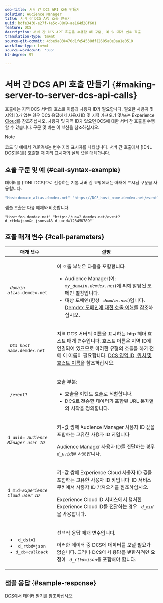 ```yaml
---
seo-title: 서버 간 DCS API 호출 만들기
solution: Audience Manager
title: 서버 간 DCS API 호출 만들기
uuid: bdfe3430-e27f-4a5c-88d9-ae164d28f601
feature: DCS
description: 서버 간 DCS API 호출을 수행할 때 구문, 예 및 매개 변수 호출
translation-type: tm+mt
source-git-commit: 4dbe9a838470d1fe54538df12605a0e0aa1e0510
workflow-type: tm+mt
source-wordcount: '356'
ht-degree: 9%

---
```



# 서버 간 DCS API 호출 만들기 {#making-server-to-server-dcs-api-calls}

호출에는 지역 DCS 서버의 호스트 이름과 사용자 ID가 필요합니다. 필요한 사용자 및 지역 ID가 없는 경우 [DCS 응답에서 사용자 ID 및 지역 가져오기](/help/using/api/dcs-intro/dcs-s2s/dcs-aam-ids.md) 및/또는 [Experience Cloud](/help/using/api/dcs-intro/dcs-s2s/dcs-mcid-ids.md)를 참조하십시오. 사용자 및 지역 ID가 있으면 DCS에 대한 서버 간 호출을 수행할 수 있습니다. 구문 및 예는 이 섹션을 참조하십시오.

>[!NOTE]
>
>코드 및 예에서 *기울임체*&#x200B;는 변수 자리 표시자를 나타냅니다. 서버 간 호출에서 [!DNL DCS]을(를) 호출할 때 자리 표시자의 실제 값을 대체합니다.

## 호출 구문 및 예 {#call-syntax-example}

데이터를 [!DNL DCS]으로 전송하는 기본 서버 간 요청에서는 아래에 표시된 구문을 사용합니다.

```js
"Host:domain_alias.demdex.net" "https://DCS_host_name.demdex.net/event?d_rtbd=json&d_jsonv=1&d_uuid=userID
```

샘플 호출은 다음 예제와 비슷합니다.

```
"Host:foo.demdex.net" "https://usw2.demdex.net/event?d_rtbd=json&d_jsonv=1& d_uuid=123456789"`
```

## 호출 매개 변수 {#call-parameters}

<table id="table_3AF4466009B64F0C9CBE7904A4096E0C"> 
 <thead> 
  <tr> 
   <th colname="col1" class="entry"> 매개 변수 </th> 
   <th colname="col2" class="entry"> 설명 </th> 
  </tr> 
 </thead>
 <tbody> 
  <tr> 
   <td colname="col1"> <p><code> <i>domain alias</i>.demdex.net</code> </p> </td> 
   <td colname="col2"> <p>이 호출 부분은 다음을 포함합니다. </p> <p> 
     <ul id="ul_3EDA9C7BA6794D06BCB07A75A9BD2372"> 
      <li id="li_74624CA78D6F4536A8164AE1FA1DECB9"><span class="keyword"> Audience Manager</span>(예: <i><code> my_domain.demdex.net</code></i>)에 의해 할당된 도메인 별칭입니다. </li> 
      <li id="li_08ABE91CA247403AA480B3FB4BEF83BA">대상 도메인(항상 <i><code> demdex.net</code></i>)입니다. <a href="../../../reference/demdex-calls.md">Demdex 도메인에 대한 호출 이해</a>를 참조하십시오. </li> 
     </ul> </p> </td> 
  </tr> 
  <tr> 
   <td colname="col1"> <p><code> <i>DCS host name</i>.demdex.net</code> </p> </td> 
   <td colname="col2"> <p>지역 <span class="wintitle"> DCS</span> 서버의 이름을 표시하는 http 헤더 호스트 매개 변수입니다. 호스트 이름은 지역 ID에 연결되어 있으므로 이러한 유형의 호출을 하기 전에 이 이름이 필요합니다. <a href="../../../api/dcs-intro/dcs-api-reference/dcs-regions.md">DCS 영역 ID, 위치 및 호스트 이름</a>을 참조하십시오. </p> </td> 
  </tr> 
  <tr> 
   <td colname="col1"> <p><code> /event?</code> </p> </td> 
   <td colname="col2"> <p>호출 부분: </p> <p> 
     <ul id="ul_6332444A305A4F12A7CBE471CA508516"> 
      <li id="li_1C5C111B2B0E4621B3FC0C20D6516041">호출을 이벤트 호출로 식별합니다. </li> 
      <li id="li_DBCE9B1C70604A629ECD7AC0A9052198">DCS로 전송할 데이터가 포함된 URL 문자열의 시작을 정의합니다. </li> 
     </ul> </p> </td> 
  </tr> 
  <tr> 
   <td colname="col1"> <p><code>d_uuid= <i>Audience Manager user ID</i></code> </p> </td> 
   <td colname="col2"> <p>키-값 쌍에 <span class="keyword"> Audience Manager</span> 사용자 ID 값을 포함하는 고유한 사용자 ID 키입니다. </p> <p><span class="keyword"> Audience Manager</span> 사용자 ID를 전달하는 경우 <code><i>d_uuid</i></code>을 사용합니다. </p> </td>
  </tr> 
  <tr> 
   <td colname="col1"> <p><code>d_mid=<i>Experience Cloud user ID</i></code> </p> </td> 
   <td colname="col2"> <p>키-값 쌍에 <span class="keyword"> Experience Cloud</span> 사용자 ID 값을 포함하는 고유한 사용자 ID 키입니다. ID 서비스 쿠키</a>에서 사용자 ID 가져오기를 참조하십시오.<a href="../../../api/dcs-intro/dcs-s2s/dcs-mcid-ids.md#get-user-ids-from-service-cookie"> </a></p> <p><span class="keyword"> Experience Cloud</span> ID 서비스에서 캡처한 <span class="keyword"> Experience Cloud</span> ID를 전달하는 경우 <i><code> d_mid</code></i>을 사용합니다. </p> </td> 
  </tr> 
  <tr> 
   <td colname="col1"> <p> 
     <ul id="ul_36E2C1A0538D4D2C94DFC1335720A524"> 
      <li id="li_8902EED431CE4F0189A94868FA52DB1F"><code> d_dst=1</code> </li> 
      <li id="li_4B6B29499D444E31808DE0A9AA0442D0"><code> d_rtbd=json</code> </li> 
      <li id="li_3430CD0438604B83BE6437E6EC480816"><code>d_cb=<i>callback</i></code> </li> 
     </ul> </p> </td> 
   <td colname="col2"> <p>선택적 응답 매개 변수입니다. </p> <p> 이러한 데이터 중 <span class="wintitle"> DCS</span>에 데이터를 보낼 필요가 없습니다. 그러나 <span class="wintitle"> DCS</span>에서 응답을 반환하려면 요청에 <i><code> d_rtbd=json</code></i>를 포함해야 합니다. </p> </td> 
  </tr> 
 </tbody> 
</table>

## 샘플 응답 {#sample-response}

[DCS](../../../api/dcs-intro/dcs-event-calls/dcs-url-receive.md)에서 데이터 받기를 참조하십시오.
